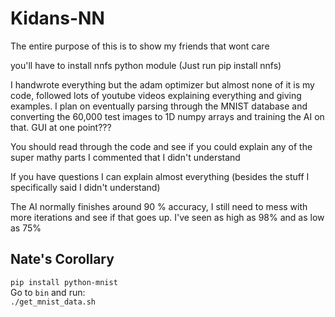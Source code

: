 # Kidans-NN
The entire purpose of this is to show my friends that wont care

you'll have to install nnfs python module (Just run pip install nnfs)

I handwrote everything but the adam optimizer but almost none of it is my code, followed lots of youtube videos explaining everything and giving examples.
I plan on eventually parsing through the MNIST database and converting the 60,000 test images to 1D numpy arrays and training the AI on that.
GUI at one point???

You should read through the code and see if you could explain any of the super mathy parts I commented that I didn't understand

If you have questions I can explain almost everything (besides the stuff I specifically said I didn't understand)

The AI normally finishes around 90 % accuracy, I still need to mess with more iterations and see if that goes up. I've seen as high as 98% and as low as 75%

## Nate's Corollary
`pip install python-mnist`  
Go to `bin` and run:  
`./get_mnist_data.sh`
